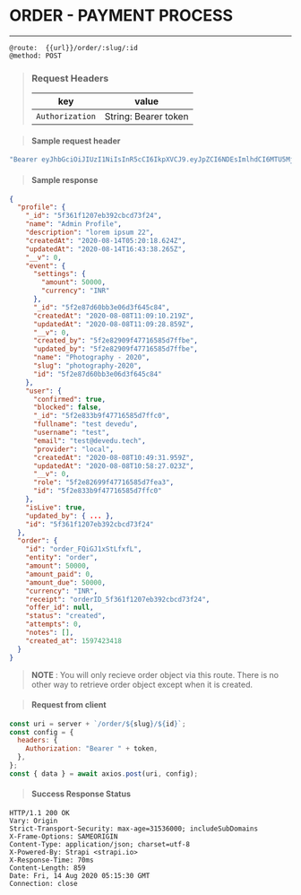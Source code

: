 # ORDER - PAYMENT PROCESS

---

```
@route:  {{url}}/order/:slug/:id
@method: POST
```

> ### Request Headers
>
> | key             | value                |
> | --------------- | -------------------- |
> | `Authorization` | String: Bearer token |

> #### Sample request header

```js
"Bearer eyJhbGciOiJIUzI1NiIsInR5cCI6IkpXVCJ9.eyJpZCI6NDEsImlhdCI6MTU5MjkwOTczMywiZXhwIjoxNTk1NTAxNzMzfQ.j8A4ATecG00NP2KH9e5Ec-EDdi0bCVTxXUYxwfQityM";
```

> #### Sample response

```json
{
  "profile": {
    "_id": "5f361f1207eb392cbcd73f24",
    "name": "Admin Profile",
    "description": "lorem ipsum 22",
    "createdAt": "2020-08-14T05:20:18.624Z",
    "updatedAt": "2020-08-14T16:43:38.265Z",
    "__v": 0,
    "event": {
      "settings": {
        "amount": 50000,
        "currency": "INR"
      },
      "_id": "5f2e87d60bb3e06d3f645c84",
      "createdAt": "2020-08-08T11:09:10.219Z",
      "updatedAt": "2020-08-08T11:09:28.859Z",
      "__v": 0,
      "created_by": "5f2e82909f47716585d7ffbe",
      "updated_by": "5f2e82909f47716585d7ffbe",
      "name": "Photography - 2020",
      "slug": "photography-2020",
      "id": "5f2e87d60bb3e06d3f645c84"
    },
    "user": {
      "confirmed": true,
      "blocked": false,
      "_id": "5f2e833b9f47716585d7ffc0",
      "fullname": "test devedu",
      "username": "test",
      "email": "test@devedu.tech",
      "provider": "local",
      "createdAt": "2020-08-08T10:49:31.959Z",
      "updatedAt": "2020-08-08T10:58:27.023Z",
      "__v": 0,
      "role": "5f2e82699f47716585d7fea3",
      "id": "5f2e833b9f47716585d7ffc0"
    },
    "isLive": true,
    "updated_by": { ... },
    "id": "5f361f1207eb392cbcd73f24"
  },
  "order": {
    "id": "order_FQiGJ1xStLfxfL",
    "entity": "order",
    "amount": 50000,
    "amount_paid": 0,
    "amount_due": 50000,
    "currency": "INR",
    "receipt": "orderID_5f361f1207eb392cbcd73f24",
    "offer_id": null,
    "status": "created",
    "attempts": 0,
    "notes": [],
    "created_at": 1597423418
  }
}
```

> **NOTE** : You will only recieve order object via this route. There is no other way to retrieve order object except when it is created.

> #### Request from client

```js
const uri = server + `/order/${slug}/${id}`;
const config = {
  headers: {
    Authorization: "Bearer " + token,
  },
};
const { data } = await axios.post(uri, config);
```

> #### Success Response Status

```http
HTTP/1.1 200 OK
Vary: Origin
Strict-Transport-Security: max-age=31536000; includeSubDomains
X-Frame-Options: SAMEORIGIN
Content-Type: application/json; charset=utf-8
X-Powered-By: Strapi <strapi.io>
X-Response-Time: 70ms
Content-Length: 859
Date: Fri, 14 Aug 2020 05:15:30 GMT
Connection: close
```
